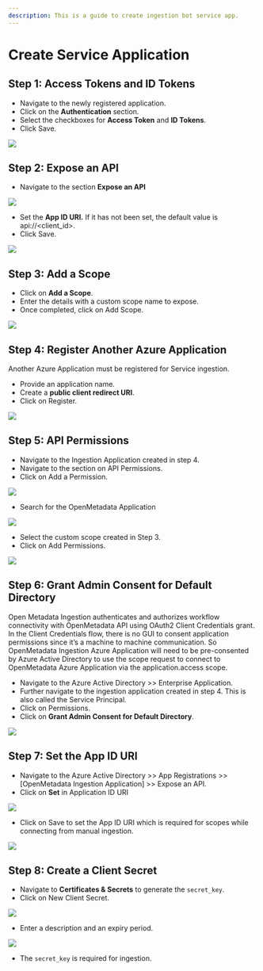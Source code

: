 ```yaml
---
description: This is a guide to create ingestion bot service app.
---
```


# Create Service Application

## Step 1: Access Tokens and ID Tokens

* Navigate to the newly registered application.
* Click on the **Authentication** section.
* Select the checkboxes for **Access Token** and **ID Tokens**.
* Click Save.

![](<../../../.gitbook/assets/image (40).png>)

## Step 2: Expose an API

* Navigate to the section **Expose an API**

![](<../../../.gitbook/assets/image (46).png>)

* Set the **App ID URI.** If it has not been set, the default value is api://\<client\_id>.
* Click Save.

![](<../../../.gitbook/assets/image (27).png>)

## Step 3: Add a Scope

* Click on **Add a Scope**.
* Enter the details with a custom scope name to expose.
* Once completed, click on Add Scope.

![](<../../../.gitbook/assets/image (43).png>)

## Step 4: Register Another Azure Application

Another Azure Application must be registered for Service ingestion.

* Provide an application name.&#x20;
* Create a **public client redirect URI**.&#x20;
* Click on Register.

![](<../../../.gitbook/assets/image (32).png>)

## Step 5: **API Permissions**

* Navigate to the Ingestion Application created in step 4.
* Navigate to the section on API Permissions.
* Click on Add a Permission.

![](<../../../.gitbook/assets/image (21).png>)

* Search for the OpenMetadata Application

![](<../../../.gitbook/assets/image (15).png>)

* Select the custom scope created in Step 3.
* Click on Add Permissions.

![](<../../../.gitbook/assets/image (19).png>)

## Step 6: Grant Admin Consent for Default Directory

Open Metadata Ingestion authenticates and authorizes workflow connectivity with OpenMetadata API using OAuth2 Client Credentials grant. In the Client Credentials flow, there is no GUI to consent application permissions since it’s a machine to machine communication. So OpenMetadata Ingestion Azure Application will need to be pre-consented by Azure Active Directory to use the scope request to connect to OpenMetadata Azure Application via the application.access scope.

* Navigate to the Azure Active Directory >> Enterprise Application.
* Further navigate to the ingestion application created in step 4. This is also called the Service Principal.&#x20;
* Click on Permissions.
* Click on **Grant Admin Consent for Default Directory**.

![](<../../../.gitbook/assets/image (34).png>)

## Step 7: Set the App ID URI

* Navigate to the Azure Active Directory >> App Registrations >> \[OpenMetadata Ingestion Application] >> Expose an API.
* Click on **Set** in Application ID URI

![](<../../../.gitbook/assets/image (28).png>)

* Click on Save to set the App ID URI which is required for scopes while connecting from manual ingestion.

![](<../../../.gitbook/assets/image (39).png>)

## Step 8: Create a Client Secret

* Navigate to **Certificates & Secrets** to generate the `secret_key`.
* Click on New Client Secret.

![](<../../../.gitbook/assets/image (35).png>)

* Enter a description and an expiry period.

![](<../../../.gitbook/assets/image (20).png>)

* The `secret_key` is required for ingestion.
